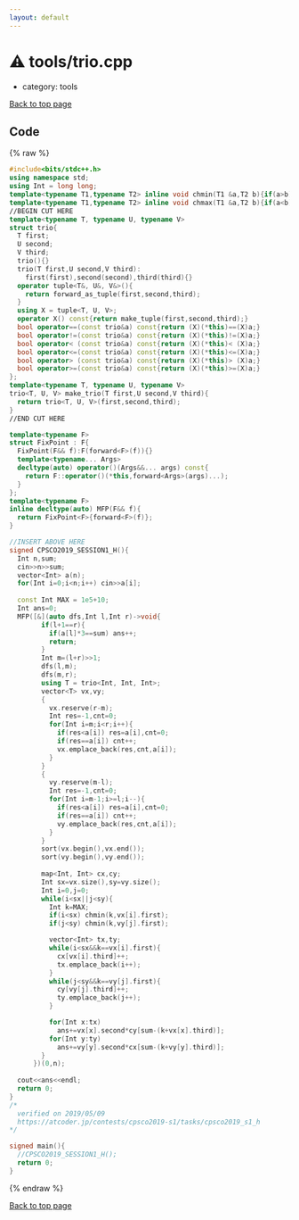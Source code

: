 ```yaml
---
layout: default
---
```


<!-- mathjax config similar to math.stackexchange -->
<script type="text/javascript" async
  src="https://cdnjs.cloudflare.com/ajax/libs/mathjax/2.7.5/MathJax.js?config=TeX-MML-AM_CHTML">
</script>
<script type="text/x-mathjax-config">
  MathJax.Hub.Config({
    TeX: { equationNumbers: { autoNumber: "AMS" }},
    tex2jax: {
      inlineMath: [ ['$','$'] ],
      processEscapes: true
    },
    "HTML-CSS": { matchFontHeight: false },
    displayAlign: "left",
    displayIndent: "2em"
  });
</script>

<script type="text/javascript" src="https://cdnjs.cloudflare.com/ajax/libs/jquery/3.4.1/jquery.min.js"></script>
<script src="https://cdn.jsdelivr.net/npm/jquery-balloon-js@1.1.2/jquery.balloon.min.js" integrity="sha256-ZEYs9VrgAeNuPvs15E39OsyOJaIkXEEt10fzxJ20+2I=" crossorigin="anonymous"></script>
<script type="text/javascript" src="../../assets/js/copy-button.js"></script>
<link rel="stylesheet" href="../../assets/css/copy-button.css" />


# :warning: tools/trio.cpp
* category: tools


<a href="../../index.html">Back to top page</a>



## Code
{% raw %}
```cpp
#include<bits/stdc++.h>
using namespace std;
using Int = long long;
template<typename T1,typename T2> inline void chmin(T1 &a,T2 b){if(a>b) a=b;}
template<typename T1,typename T2> inline void chmax(T1 &a,T2 b){if(a<b) a=b;}
//BEGIN CUT HERE
template<typename T, typename U, typename V>
struct trio{
  T first;
  U second;
  V third;
  trio(){}
  trio(T first,U second,V third):
    first(first),second(second),third(third){}
  operator tuple<T&, U&, V&>(){
    return forward_as_tuple(first,second,third);
  }
  using X = tuple<T, U, V>;
  operator X() const{return make_tuple(first,second,third);}
  bool operator==(const trio&a) const{return (X)(*this)==(X)a;}
  bool operator!=(const trio&a) const{return (X)(*this)!=(X)a;}
  bool operator< (const trio&a) const{return (X)(*this)< (X)a;}
  bool operator<=(const trio&a) const{return (X)(*this)<=(X)a;}
  bool operator> (const trio&a) const{return (X)(*this)> (X)a;}
  bool operator>=(const trio&a) const{return (X)(*this)>=(X)a;}  
};
template<typename T, typename U, typename V>
trio<T, U, V> make_trio(T first,U second,V third){
  return trio<T, U, V>(first,second,third);
}
//END CUT HERE

template<typename F>
struct FixPoint : F{
  FixPoint(F&& f):F(forward<F>(f)){}
  template<typename... Args>
  decltype(auto) operator()(Args&&... args) const{
    return F::operator()(*this,forward<Args>(args)...);
  }  
};
template<typename F>
inline decltype(auto) MFP(F&& f){
  return FixPoint<F>{forward<F>(f)};
}

//INSERT ABOVE HERE
signed CPSCO2019_SESSION1_H(){  
  Int n,sum;
  cin>>n>>sum;
  vector<Int> a(n);
  for(Int i=0;i<n;i++) cin>>a[i];
  
  const Int MAX = 1e5+10;
  Int ans=0;
  MFP([&](auto dfs,Int l,Int r)->void{
        if(l+1==r){
          if(a[l]*3==sum) ans++;
          return;
        }
        Int m=(l+r)>>1;
        dfs(l,m);
        dfs(m,r);
        using T = trio<Int, Int, Int>;
        vector<T> vx,vy;        
        {
          vx.reserve(r-m);
          Int res=-1,cnt=0;
          for(Int i=m;i<r;i++){
            if(res<a[i]) res=a[i],cnt=0;
            if(res==a[i]) cnt++;
            vx.emplace_back(res,cnt,a[i]);
          }
        }
        {
          vy.reserve(m-l);
          Int res=-1,cnt=0;
          for(Int i=m-1;i>=l;i--){
            if(res<a[i]) res=a[i],cnt=0;
            if(res==a[i]) cnt++;
            vy.emplace_back(res,cnt,a[i]);
          }
        }
        sort(vx.begin(),vx.end());
        sort(vy.begin(),vy.end());
        
        map<Int, Int> cx,cy;
        Int sx=vx.size(),sy=vy.size();
        Int i=0,j=0;
        while(i<sx||j<sy){
          Int k=MAX;
          if(i<sx) chmin(k,vx[i].first);
          if(j<sy) chmin(k,vy[j].first);

          vector<Int> tx,ty;
          while(i<sx&&k==vx[i].first){
            cx[vx[i].third]++;
            tx.emplace_back(i++);
          }
          while(j<sy&&k==vy[j].first){
            cy[vy[j].third]++;
            ty.emplace_back(j++);
          }

          for(Int x:tx)
            ans+=vx[x].second*cy[sum-(k+vx[x].third)];
          for(Int y:ty)
            ans+=vy[y].second*cx[sum-(k+vy[y].third)];
        }
      })(0,n);
  
  cout<<ans<<endl;
  return 0;
}
/*
  verified on 2019/05/09
  https://atcoder.jp/contests/cpsco2019-s1/tasks/cpsco2019_s1_h
*/

signed main(){
  //CPSCO2019_SESSION1_H();
  return 0;
}

```
{% endraw %}

<a href="../../index.html">Back to top page</a>

